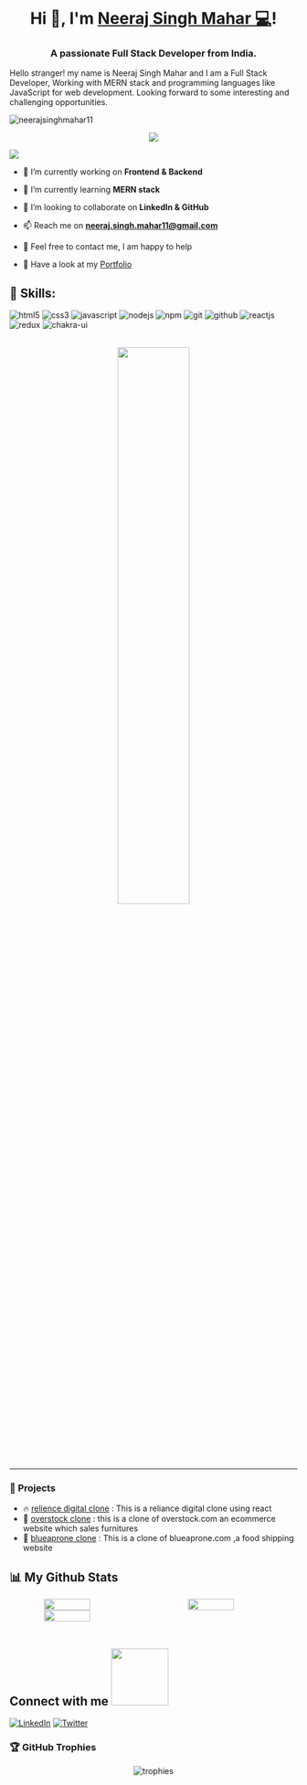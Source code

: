 
<h1 align="center">Hi 👋,  I'm  <a href="https://www.linkedin.com/in/neeraj-singh-mahar-a81b78210/"> Neeraj Singh Mahar 💻</a>!</h1>
<h3 align="center">A passionate Full Stack Developer from India.</h3>

Hello stranger! my name is Neeraj Singh Mahar and I am a Full Stack Developer, Working with MERN stack and programming languages like JavaScript for web development. Looking forward to some interesting and challenging opportunities. 

<p align="left"> <img src="https://komarev.com/ghpvc/?username=neerajsinghmahar11&label=Profile%20views&color=0e75b6&style=flat" alt="neerajsinghmahar11" /> </p>
 <a>
    <p align="center" color="red">
          <img src="https://readme-typing-svg.demolab.com/?lines=hi! My self Neeraj Singh Mahar 🏽; I am a Full-stack%20web%20developer 🏻‍💻; interested in Coding 🏃‍♂️♂️;Curious%20to%20learn%20new%20things !&font=Fira%20Code&center=true&width=440&height=45&color=#37bcf7&vCenter=true&size=22&pause=1000">
      </p>
  </a>
      

<img src="https://user-images.githubusercontent.com/73097560/115834477-dbab4500-a447-11eb-908a-139a6edaec5c.gif">

- 🔭 I’m currently working on **Frontend & Backend**

- 🌱 I’m currently learning **MERN stack**

- 👯 I’m looking to collaborate on **LinkedIn & GitHub**

- 📫 Reach me on **neeraj.singh.mahar11@gmail.com** 

- 💬 Feel free to contact me, I am happy to help 

- 💬 Have a look at my <a href="https://neerajsinghmahar11.github.io/" >Portfolio</a>


<h2>🥇 Skills:  </h2>  
<p >
    <img src="https://img.shields.io/badge/HTML5-E34F26?style=for-the-badge&logo=html5&logoColor=white" alt="html5" />
    <img src="https://img.shields.io/badge/CSS3-1572B6?style=for-the-badge&logo=css3&logoColor=white" alt="css3" /> 
    <img src="https://img.shields.io/badge/JavaScript-323330?style=for-the-badge&logo=javascript&logoColor=F7DF1E" alt="javascript" />
    <img src="https://img.shields.io/badge/Node.js-339933?style=for-the-badge&logo=nodedotjs&logoColor=white" alt="nodejs" />
    <img src="https://img.shields.io/badge/npm-CB3837?style=for-the-badge&logo=npm&logoColor=white" alt="npm" />
    <img src="https://img.shields.io/badge/Git-f44d27?style=for-the-badge&logo=git&logoColor=white" alt="git" />
    <img src="https://img.shields.io/badge/GitHub-100000?style=for-the-badge&logo=github&logoColor=white" alt="github" />
    <img src="https://img.shields.io/badge/React-20232A?style=for-the-badge&logo=react&logoColor=61DAFB" alt="reactjs" />
    <img src="https://img.shields.io/badge/Redux-593D88?style=for-the-badge&logo=redux&logoColor=white" alt="redux" /> 
    <img src="https://img.shields.io/badge/Chakra%20UI-3bc7bd?style=for-the-badge&logo=chakraui&logoColor=white" alt="chakra-ui" />
  
</p>

<br/>

<div align="center">
        <img src="https://camo.githubusercontent.com/3997f3b27a68e19c31e2d1c378d77303735faa42e7d18a8018f7510d66aaa83e/68747470733a2f2f7777772e77696e677374656368736f6c7574696f6e732e636f6d2f77702d636f6e74656e742f75706c6f6164732f323032322f30332f66756c6c2d737461636b2d646576656c6f706d656e742e676966" width="50%"/>
 
</div>


---

### 🚀 Projects

- 🔥 [relience digital clone](https://github.com/neerajsinghmahar11/-abundant-plantation-3559)  : This is a reliance digital clone using react
- 🚀 [overstock clone](https://github.com/neerajsinghmahar11/-novel-salt-5032)  : this is a clone of overstock.com an ecommerce website which sales furnitures
- 🧠 [blueaprone clone](https://github.com/neerajsinghmahar11/urbane-skirt-8549)  : This is a clone of blueaprone.com ,a food shipping website

## 📊 My Github Stats 
<!-- github status  -->

<div align="center" style="display: flex; gap:50px">

<img src="https://github-readme-stats.vercel.app/api?username=neerajsinghmahar11&theme=react&border_radius=4.6&show_icons=true&count_private=true&hide_border=true&show_icons=true" style="width: 40%" />

<img src="https://github-readme-stats.vercel.app/api/top-langs/?username=neerajsinghmahar11&theme=react&border_radius=4.6&hide_border=true&layout=compact&show_icons=true" style="width: 40%" />

</div>
<div align="center" style="display: flex; ">
 
<img src="https://streak-stats.demolab.com?user=neerajsinghmahar11&_border=true&theme=dark&hide_border=true&theme=react" style="width: 40%" />

</div>

<!-- <h2 align="left">⚡Activity Graph:</h2>
   <a><img alt="Neeraj Activity Graph" src="https://github-readme-activity-graph.cyclic.app/graph?username=neerajsinghmahar11&theme=react-dark&hide_border=true" /></a> -->


<br> 
<h2> Connect with me <img src='https://raw.githubusercontent.com/ShahriarShafin/ShahriarShafin/main/Assets/handshake.gif' width="100px"> </h2>

<!-- [![Instagram](https://img.shields.io/badge/Instagram-%23E4405F.svg?logo=Instagram&logoColor=white)](https://www.instagram.com/the_neeraj_mahar/)  -->
[![LinkedIn](https://img.shields.io/badge/LinkedIn-%230077B5.svg?logo=linkedin&logoColor=white)](https://www.linkedin.com/in/neeraj-singh-mahar-a81b78210/) 
[![Twitter](https://img.shields.io/badge/Twitter-%231DA1F2.svg?logo=Twitter&logoColor=white)](https://twitter.com/NeerajSinghMah9) 

### 🏆 GitHub Trophies

<p align="center">
  <img src="https://github-profile-trophy.vercel.app/?username=neerajsinghmahar11&theme=radical&no-bg=true&no-frame=true" alt="trophies" />
</p>
